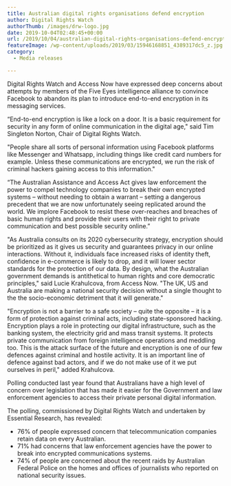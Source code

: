 ```yaml
---
title: Australian digital rights organisations defend encryption
author: Digital Rights Watch
authorThumb: /images/drw-logo.jpg
date: 2019-10-04T02:48:45+00:00
url: /2019/10/04/australian-digital-rights-organisations-defend-encryption/
featureImage: /wp-content/uploads/2019/03/15946168851_4389317dc5_z.jpg
category:
  - Media releases

---
```

Digital Rights Watch and Access Now have expressed deep concerns about attempts by members of the Five Eyes intelligence alliance to convince Facebook to abandon its plan to introduce end-to-end encryption in its messaging services.

&#8220;End-to-end encryption is like a lock on a door. It is a basic requirement for security in any form of online communication in the digital age," said Tim Singleton Norton, Chair of Digital Rights Watch.

"People share all sorts of personal information using Facebook platforms like Messenger and Whatsapp, including things like credit card numbers for example. Unless these communications are encrypted, we run the risk of criminal hackers gaining access to this information."

&#8220;The Australian Assistance and Access Act gives law enforcement the power to compel technology companies to break their own encrypted systems &#8211; without needing to obtain a warrant &#8211; setting a dangerous precedent that we are now unfortunately seeing replicated around the world. We implore Facebook to resist these over-reaches and breaches of basic human rights and provide their users with their right to private communication and best possible security online.&#8221;

"As Australia consults on its 2020 cybersecurity strategy, encryption should be prioritized as it gives us security and guarantees privacy in our online interactions. Without it, individuals face increased risks of identity theft, confidence in e-commerce is likely to drop, and it will lower sector standards for the protection of our data. By design, what the Australian government demands is antithetical to human rights and core democratic principles," said Lucie Krahulcova, from Access Now. "The UK, US and Australia are making a national security decision without a single thought to the the socio-economic detriment that it will generate."

"Encryption is not a barrier to a safe society – quite the opposite – it is a form of protection against criminal acts, including state-sponsored hacking.  Encryption plays a role in protecting our digital infrastructure, such as the banking system, the electricity grid and mass transit systems. It protects private communication from foreign intelligence operations and meddling too. This is the attack surface of the future and encryption is one of our few defences against criminal and hostile activity. It is an important line of defence against bad actors, and if we do not make use of it we put ourselves in peril," added Krahulcova.

Polling conducted last year found that Australians have a high level of concern over legislation that has made it easier for the Government and law enforcement agencies to access their private personal digital information.

The polling, commissioned by Digital Rights Watch and undertaken by Essential Research, has revealed:

  * 76% of people expressed concern that telecommunication companies retain data on every Australian.
  * 71% had concerns that law enforcement agencies have the power to break into encrypted communications systems.
  * 74% of people are concerned about the recent raids by Australian Federal Police on the homes and offices of journalists who reported on national security issues.
